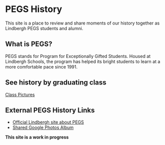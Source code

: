 # PEGS History
This site is a place to review and share moments of our history together as Lindbergh PEGS students and alumni.

## What is PEGS?
PEGS stands for Program for Exceptionally Gifted Students. Housed at Lindbergh Schools, 
the program has helped its bright students to learn at a more comfortable pace since 1991.

## See history by graduating class
[Class Pictures](./graduating_class/)

## External PEGS History Links
* [Official Lindbergh site about PEGS](https://go.lindberghschools.ws/pegs)
* [Shared Google Photos Album](https://photos.google.com/share/AF1QipP3AVw6w-Ee8S4nkstATMq4AlQ6uB5JAQFLAI-ufwojwftqZPv52eHemkumOgt2sw?key=YUhFSHRIcVRSMDhHckZTajFXbThOTDdjR0NMMkNR)

**This site is a work in progress**
